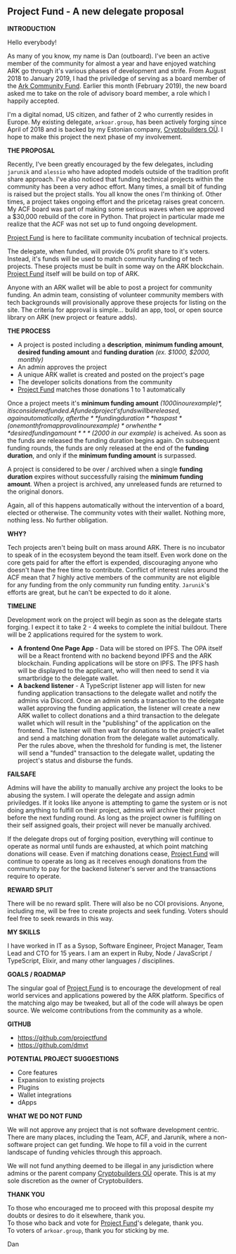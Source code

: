 ## Project Fund - A new delegate proposal

**INTRODUCTION**

Hello everybody!

As many of you know, my name is Dan (outboard). I've been an active member of the community for almost a year and have enjoyed watching ARK go through it's various phases of development and strife. From August 2018 to January 2019, I had the priviledge of serving as a board member of the [Ark Community Fund](https://arkcommunity.fund). Earlier this month (February 2019), the new board asked me to take on the role of advisory board member, a role which I happily accepted.

I'm a digital nomad, US citizen, and father of 2 who currently resides in Europe. My existing delegate, `arkoar.group`, has been actively forging since April of 2018 and is backed by my Estonian company, [Cryptobuilders OÜ](http://cryptobuilders.io). I hope to make this project the next phase of my involvement.

**THE PROPOSAL**

Recently, I've been greatly encouraged by the few delegates, including `jarunik` and `alessio` who have adopted models outside of the tradition profit share approach. I've also noticed that funding technical projects within the community has been a very adhoc effort. Many times, a small bit of funding is raised but the project stalls. You all know the ones I'm thinking of. Other times, a project takes ongoing effort and the pricetag raises great concern. My ACF board was part of making some serious waves when we approved a $30,000 rebuild of the core in Python. That project in particular made me realize that the ACF was not set up to fund ongoing development.

[Project Fund](http://projectfund.app) is here to facilitate community incubation of technical projects.

The delegate, when funded, will provide 0% profit share to it's voters. Instead, it's funds will be used to match community funding of tech projects. These projects must be built in some way on the ARK blockchain. [Project Fund](http://projectfund.app) itself will be build on top of ARK.

Anyone with an ARK wallet will be able to post a project for community funding. An admin team, consisting of volunteer community members with tech backgrounds will provisionally approve these projects for listing on the site. The criteria for approval is simple... build an app, tool, or open source library on ARK (new project or feature adds).

**THE PROCESS**

- A project is posted including a **description**, **minimum funding amount**, **desired funding amount** and **funding duration** *(ex. $1000, $2000, monthly)*
- An admin approves the project
- A unique ARK wallet is created and posted on the project's page
- The developer solicits donations from the community
- [Project Fund](http://projectfund.app) matches those donations 1 to 1 automatically

Once a project meets it's **minimum funding amount** *($1000 in our example)*, it is considered funded. A funded project's funds will be released, again automatically, after the **funding duration** has past *(one month from approval in our example)* or when the **desired funding amount** *($2000 in our example)* is acheived. As soon as the funds are released the funding duration begins again. On subsequent funding rounds, the funds are only released at the end of the **funding duration**, and only if the **minimum funding amount** is surpassed.

A project is considered to be over / archived when a single **funding duration** expires without successfully raising the **minimum funding amount**. When a project is archived, any unreleased funds are returned to the original donors.

Again, all of this happens automatically without the intervention of a board, elected or otherwise. The community votes with their wallet. Nothing more, nothing less. No further obligation.

**WHY?**

Tech projects aren't being built on mass around ARK. There is no incubator to speak of in the ecosystem beyond the team itself. Even work done on the core gets paid for after the effort is expended, discouraging anyone who doesn't have the free time to contribute. Conflict of interest rules around the ACF mean that 7 highly active members of the community are not eligible for any funding from the only community run funding entity. `Jarunik`'s efforts are great, but he can't be expected to do it alone.

**TIMELINE**

Development work on the project will begin as soon as the delegate starts forging. I expect it to take 2 - 4 weeks to complete the initial buildout. There will be 2 applications required for the system to work.

- **A frontend One Page App** - Data will be stored on IPFS. The OPA itself will be a React frontend with no backend beyond IPFS and the ARK blockchain. Funding applications will be store on IPFS. The IPFS hash will be displayed to the applicant, who will then need to send it via smartbridge to the delegate wallet.
- **A backend listener** - A TypeScript listener app will listen for new funding application transactions to the delegate wallet and notify the admins via Discord. Once an admin sends a transaction to the delegate wallet approving the funding application, the listener will create a new ARK wallet to collect donations and a third transaction to the delegate wallet which will result in the "publishing" of the application on the frontend. The listener will then wait for donations to the project's wallet and send a matching donation from the delegate wallet automatically. Per the rules above, when the threshold for funding is met, the listener will send a "funded" transaction to the delegate wallet, updating the project's status and disburse the funds.

**FAILSAFE**

Admins will have the ability to manually archive any project the looks to be abusing the system. I will operate the delegate and assign admin priviledges. If it looks like anyone is attempting to game the system or is not doing anything to fulfill on their project, admins will archive their project before the next funding round. As long as the project owner is fulfilling on their self assigned goals, their project will never be manually archived.

If the delegate drops out of forging position, everything will continue to operate as normal until funds are exhausted, at which point matching donations will cease. Even if matching donations cease, [Project Fund](http://projectfund.app) will continue to operate as long as it receives enough donations from the community to pay for the backend listener's server and the transactions require to operate.

**REWARD SPLIT**

There will be no reward split. There will also be no COI provisions. Anyone, including me, will be free to create projects and seek funding. Voters should feel free to seek rewards in this way.

**MY SKILLS**

I have worked in IT as a Sysop, Software Engineer, Project Manager, Team Lead and CTO for 15 years. I am an expert in Ruby, Node / JavaScript / TypeScript, Elixir, and many other languages / disciplines.

**GOALS / ROADMAP**

The singular goal of [Project Fund](http://projectfund.app) is to encourage the development of real world services and applications powered by the ARK platform. Specifics of the matching algo may be tweaked, but all of the code will always be open source. We welcome contributions from the community as a whole.

**GITHUB**

- https://github.com/projectfund
- https://github.com/dmvt

**POTENTIAL PROJECT SUGGESTIONS**

- Core features
- Expansion to existing projects
- Plugins
- Wallet integrations
- dApps

**WHAT WE DO NOT FUND**

We will not approve any project that is not software development centric. There are many places, including the Team, ACF, and Jarunik, where a non-software project can get funding. We hope to fill a void in the current landscape of funding vehicles through this approach.

We will not fund anything deemed to be illegal in any jurisdiction where admins or the parent company [Cryptobuilders OÜ](http://cryptobuilders.io) operate. This is at my sole discretion as the owner of Cryptobuilders.

**THANK YOU**

To those who encouraged me to proceed with this proposal despite my doubts or desires to do it elsewhere, thank you.<br>
To those who back and vote for [Project Fund](http://projectfund.app)'s delegate, thank you.<br>
To voters of `arkoar.group`, thank you for sticking by me.

Dan
